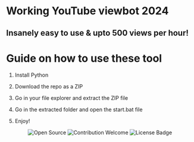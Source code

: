 # Working YouTube viewbot 2024 
  
## Insanely easy to use & upto 500 views per hour!  
  
# Guide on how to use these tool

1. Install Python  
   
2. Download the repo as a ZIP  
 
3. Go in your file explorer and extract the ZIP file 
 
4. Go in the extracted folder and open the start.bat file 
 
5. Enjoy!

<p align="center">
  <img src="https://badges.frapsoft.com/os/v1/open-source.svg?v=103" alt="Open Source">
  <img src="https://img.shields.io/badge/contributions-welcome-brightgreen.svg?style=flat" alt="Contribution Welcome">  
  <img src="https://img.shields.io/badge/License-GPLv3-blue.svg" alt="License Badge">  
</p> 